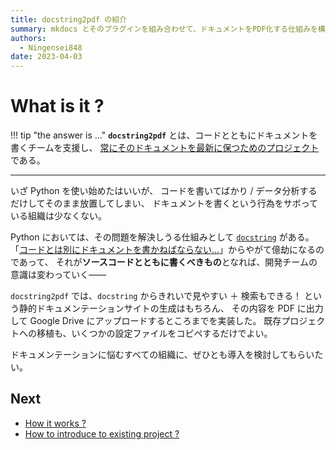 ```yaml
---
title: docstring2pdf の紹介
summary: mkdocs とそのプラグインを組み合わせて、ドキュメントをPDF化する仕組みを構築した
authors:
  - Ningensei848
date: 2023-04-03
---
```


# What is it ?

<!-- Admonition -->
!!! tip "the answer is ..."
    **`docstring2pdf`** とは、コードとともにドキュメントを書くチームを支援し、
    <u>常にそのドキュメントを最新に保つためのプロジェクト</u>である。
<!-- end Admonition -->
---

いざ Python を使い始めたはいいが、
コードを書いてばかり / データ分析するだけしてそのまま放置してしまい、
ドキュメントを書くという行為をサボっている組織は少なくない。

Python においては、その問題を解決しうる仕組みとして
 [`docstring`](https://peps.python.org/pep-0257/) がある。
「<u>コードとは別にドキュメントを書かねばならない…</u>」からやがて億劫になるのであって、
それが**ソースコードとともに書くべきもの**となれば、開発チームの意識は変わっていく――

`docstring2pdf` では、`docstring` からきれいで見やすい ＋ 検索もできる！
という静的ドキュメンテーションサイトの生成はもちろん、
その内容を PDF に出力して Google Drive にアップロードするところまでを実装した。
既存プロジェクトへの移植も、いくつかの設定ファイルをコピペするだけでよい。

ドキュメンテーションに悩むすべての組織に、ぜひとも導入を検討してもらいたい。

## Next

- [How it works ?](how-it-works.md)
- [How to introduce to existing project ?](how-to-install.md)
